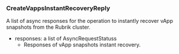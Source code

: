 ### CreateVappsInstantRecoveryReply
A list of async responses for the operation to instantly recover vApp snapshots from the Rubrik cluster.

- responses: a list of AsyncRequestStatuss
  - Responses of vApp snapshots instant recovery.
